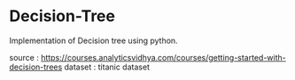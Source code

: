 # Decision-Tree
Implementation of Decision tree using python.

source : https://courses.analyticsvidhya.com/courses/getting-started-with-decision-trees
dataset : titanic dataset
